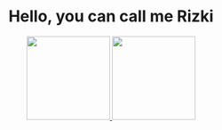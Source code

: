 <div align="center">
  <h1>Hello, you can call me Rizki</h1>
</div>


<div align="center">
  <a href="https://github.com/pratamarizki22">
  <img height="150em" src="https://github-readme-stats.vercel.app/api/top-langs/?username=Pratamarizki22&layout=compact&langs_count=20&theme=dracula"/>
  <img height="150em" src="https://github-readme-stats.vercel.app/api?username=Pratamarizki22&show_icons=true&theme=dracula&include_all_commits=true&count_private=true"/>
</div>
